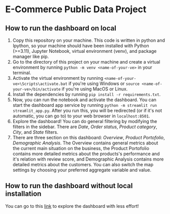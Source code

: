 # E-Commerce Public Data Project

## How to run the dashboard on local

1. Copy this repository on your machine. This code is written in python and Ipython, so your machine should have been installed with Python (>=3.11), Jupyter Notebook, virtual environment (venv), and package manager like pip.
2. Go to the directory of this project on your machine and create a virtual environment by running `python -m venv <name-of-your-ve>` in your terminal.
3. Activate the virtual environment by running `<name-of-your-ve>\Scripts\activate.bat` if you're using Windows or `source <name-of-your-ve>/bin/activate` if you're using MacOS or Linux.
4. Install the dependencies by running `pip install -r requirements.txt`.
5. Now, you can run the notebook and activate the dashboard. You can start the dashboard app service by running `python -m streamlit run streamlit_app.py`. After you run this, you will be redirected (or if it's not automatic, you can go to) to your web browser in `localhost:8501`.
6. Explore the dashboard! You can do general filtering by modifying the filters in the sidebar. There are *Date*, *Order status*, *Product category*, *City*, and *State* filters.
7. There are three section on this dashboard: *Overview*, *Product Portofolio*, *Demographic Analysis*. The Overview contains general metrics about the current main situation on the business, the Product Portofolio contains more detailed metrics about the products's performance and it's relation with review score, and Demographic Analysis contains more detailed metrics about the customers. You can also switch the map settings by choosing your preferred aggregate variable and value.

## How to run the dashboard without local installation

You can go to this [link](https://nairkivm-e-commerce-public-data-project-streamlit-app-gwhjnq.streamlit.app/) to explore the dashboard with less effort!